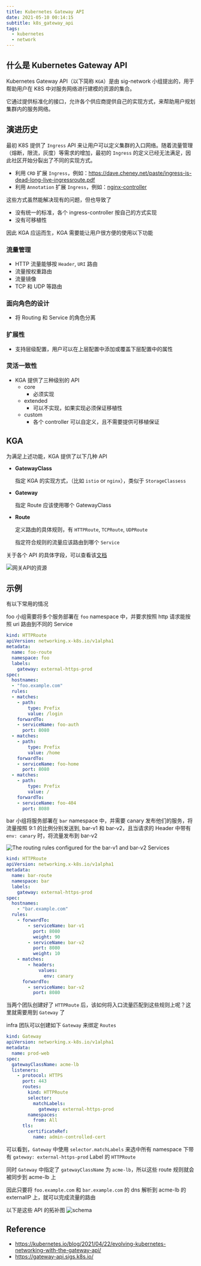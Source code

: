 ```yaml
---
title: Kubernetes Gateway API
date: 2021-05-10 00:14:15
subtitle: k8s_gateway_api
tags:
  - kubernetes
  - network
---
```


## 什么是 Kubernetes Gateway API

Kubernetes Gateway API（以下简称 `KGA`）是由 sig-network 小组提出的，用于帮助用户在 K8S 中对服务网络进行建模的资源的集合。

它通过提供标准化的接口，允许各个供应商提供自己的实现方式，来帮助用户规划集群内的服务网络。

## 演进历史

最初 K8S 提供了 `Ingress` API 来让用户可以定义集群的入口网络。随着流量管理（熔断，限流，灰度）等需求的增加，最初的 `Ingress` 的定义已经无法满足，因此社区开始分裂出了不同的实现方式。

- 利用 `CRD` 扩展 `Ingress`，例如：<https://dave.cheney.net/paste/ingress-is-dead-long-live-ingressroute.pdf>
- 利用 `Annotation` 扩展 `Ingress`，例如：[nginx-controller](https://kubernetes.github.io/ingress-nginx/user-guide/nginx-configuration/annotations/)

这些方式虽然能解决现有的问题，但也导致了

- 没有统一的标准，各个 ingress-controller 按自己的方式实现
- 没有可移植性

因此 KGA 应运而生，KGA 需要能让用户很方便的使用以下功能

### 流量管理

- HTTP 流量能够按 `Header`, `URI` 路由
- 流量按权重路由
- 流量镜像
- TCP 和 UDP 等路由

### 面向角色的设计

- 将 Routing 和 Service 的角色分离

### 扩展性

- 支持层级配置，用户可以在上层配置中添加或覆盖下层配置中的属性

### 灵活一致性

- KGA 提供了三种级别的 API
  - core
    - 必须实现
  - extended
    - 可以不实现，如果实现必须保证移植性
  - custom
    - 各个 controller 可以自定义，且不需要提供可移植保证

## KGA

为满足上述功能，KGA 提供了以下几种 API

- **GatewayClass**

  指定 KGA 的实现方式，（比如 `istio` or `nginx`），类似于 `StorageClassess`

- **Gateway**

  指定 Route 应该使用哪个 GatewayClass

- **Route**

  定义路由的具体规则，有 `HTTPRoute`, `TCPRoute`, `UDPRoute`

  指定符合规则的流量应该路由到哪个 `Service`

关于各个 API 的具体字段，可以查看该[文档](https://gateway-api.sigs.k8s.io/api-types/gatewayclass/)

![网关API的资源](https://kubernetes.io/blog/2021/04/22/evolving-kubernetes-networking-with-the-gateway-api/gateway-api-resources.png)

## 示例

有以下常用的情况

foo 小组需要将多个服务部署在 `foo` namespace 中，并要求按照 http 请求能按照 uri 路由到不同的 Service

```yaml
kind: HTTPRoute
apiVersion: networking.x-k8s.io/v1alpha1
metadata:
  name: foo-route
  namespace: foo
  labels:
    gateway: external-https-prod
spec:
  hostnames:
  - "foo.example.com"
  rules:
  - matches:
    - path:
        type: Prefix
        value: /login
    forwardTo:
    - serviceName: foo-auth
      port: 8080
  - matches:
    - path:
        type: Prefix
        value: /home
    forwardTo:
    - serviceName: foo-home
      port: 8080
  - matches:
    - path:
        type: Prefix
        value: /
    forwardTo:
    - serviceName: foo-404
      port: 8080
```

bar 小组将服务部署在 `bar` namespace 中，并需要 canary 发布他们的服务，将流量按照 9:1 的比例分别发送到, bar-v1 和 bar-v2，且当请求的 Header 中带有 `env: canary` 时，将流量发布到 bar-v2

![The routing rules configured for the bar-v1 and bar-v2 Services](https://kubernetes.io/blog/2021/04/22/evolving-kubernetes-networking-with-the-gateway-api/httproute.png)

```yaml
kind: HTTPRoute
apiVersion: networking.x-k8s.io/v1alpha1
metadata:
  name: bar-route
  namespace: bar
  labels:
    gateway: external-https-prod
spec:
  hostnames:
    - "bar.example.com"
  rules:
    - forwardTo:
        - serviceName: bar-v1
          port: 8080
          weight: 90
        - serviceName: bar-v2
          port: 8080
          weight: 10
    - matches:
        - headers:
            values:
              env: canary
      forwardTo:
        - serviceName: bar-v2
          port: 8080
```

当两个团队创建好了 `HTTPRoute` 后，该如何将入口流量匹配到这些规则上呢？这里就需要用到 `Gateway` 了

infra 团队可以创建如下 `Gateway` 来绑定 `Routes`

```yaml
kind: Gateway
apiVersion: networking.x-k8s.io/v1alpha1
metadata:
  name: prod-web
spec:
  gatewayClassName: acme-lb
  listeners:
    - protocol: HTTPS
      port: 443
      routes:
        kind: HTTPRoute
        selector:
          matchLabels:
            gateway: external-https-prod
        namespaces:
          from: All
      tls:
        certificateRef:
          name: admin-controlled-cert
```

可以看到，`Gateway` 中使用 `selector.matchLabels` 来选中所有 namespace 下带有 `gateway: external-https-prod` Label 的 `HTTPRoute`

同时 `Gateway` 中指定了 `gatewayClassName` 为 `acme-lb`，所以这些 route 规则就会被同步到 acme-lb 上

因此只要将 `foo.example.com` 和 `bar.example.com` 的 dns 解析到 acme-lb 的 externalIP 上，就可以完成流量的路由

以下是这些 API 的拓补图
![schema](https://gateway-api.sigs.k8s.io/images/schema-uml.svg)

## Reference

- <https://kubernetes.io/blog/2021/04/22/evolving-kubernetes-networking-with-the-gateway-api/>
- <https://gateway-api.sigs.k8s.io/>
